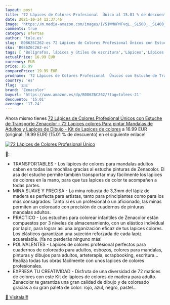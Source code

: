 ```yaml
---
layout: post
title: '72 Lápices de Colores Profesional  Único al 15.01 % de descuento'
date: 2021-10-14 12:37:46
image: 'https://m.media-amazon.com/images/I/51WMHPMFvqL._SL500_._SL400_.jpg'
comments: true
category: ofertas
author: 'tole.es'
slug: 'B086Z6C262-es 72 Lápices de Colores Profesional Únicos con Estuche de...'
sku: 'B086Z6C262-es'
tags: [ 'Bolígrafos, lápices y útiles de escritura','Lápices','Lápices de colores para adultos','Oficina y papelería','lápices','zenacolor', ]
actualPrice: 16.99 EUR
currency: EUR
price: 16.99
comparePrice: 19.99 EUR
prodname: '72 Lápices de Colores Profesional  Únicos con Estuche de Transporte Zenacolor - 72 Lapices colores Para pintar Mandalas de Adultos y Lapices de Dibujo - Kit de Lapices de colores'
country: 'es'
flag: '🇪🇸'
brand: 'Zenacolor'
buyurl: 'https://www.amazon.es/dp/B086Z6C262/?tag=tolees-21'
descuento: '15.01'
average: '17.24'
---
```


Ahora mismo tienes [72 Lápices de Colores Profesional  Únicos con Estuche de Transporte Zenacolor - 72 Lapices colores Para pintar Mandalas de Adultos y Lapices de Dibujo - Kit de Lapices de colores](https://www.amazon.es/dp/B086Z6C262/?tag=tolees-21) a 16.99 EUR (original: 19.99 EUR) (15.01 %  de descuento) en el siguiente enlace!

[![72 Lápices de Colores Profesional  Único](https://m.media-amazon.com/images/I/51WMHPMFvqL._SL500_._SL400_.jpg)](https://www.amazon.es/dp/B086Z6C262/?tag=tolees-21)

🔎:

- TRANSPORTABLES - Los lápices de colores para mandalas adultos caben en todas las mochilas gracias al estuche pinturas de Zenacolor. El asa del estuche permite también transportar muy fácilmente los lapices de colores en la mano, para que tus lapices de color te acompañen a todas partes.
- MINA SUAVE Y PRECISA - La mina robusta de 3,3mm del lápiz de madera es perfecta para artistas, tanto para principiantes como para los más consagrados. Tanto si es un profesional o un aficionado, las minas permiten un coloreado con precisión de cuadernos de pinturas mandalas adultos.
- PRÁCTICO - Los estuches para colorear infantiles de Zenacolor están compuestos por 3 niveles de almacenamiento, con un elástico individual por lapiz, para lograr así una organización eficaz de tus lapices colores. Los elásticos garantizan una sujeción reforzada de cada lapiz acuarelable. ¡Ya no perderás ninguno más!
- POLIVALENTES - Lapices de colores profesional perfectos para cuadernos de coloreado para adultos, esbozos, colores para mandalas, pinturas y dibujos para adultos, arteterapia, scrapbooking, escritura… Realiza todas tus obras fácilmente con unos lapices de colores profesionales.
- EXPRESA TU CREATIVIDAD - Disfruta de una diversidad de 72 matices de colores con este Kit de lápices de colores de madera para adulto. Zenacolor te garantiza una gran calidad de dibujo y de coloreado gracias a su gran paleta de color: rojo, azul, negro, pastel...

[🛒 Visítala!!!](https://www.amazon.es/dp/B086Z6C262/?tag=tolees-21)
